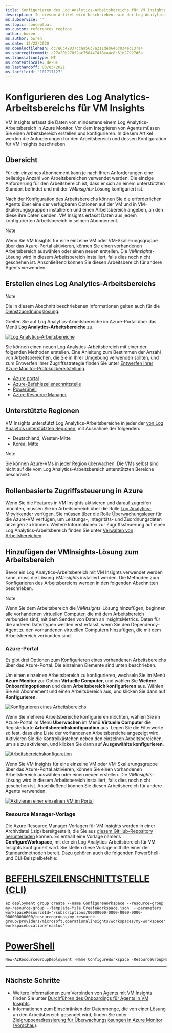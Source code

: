 ```yaml
---
title: Konfigurieren des Log Analytics-Arbeitsbereichs für VM Insights
description: In diesem Artikel wird beschrieben, wie der Log Analytics-Arbeitsbereich mithilfe von VM Insights erstellt und konfiguriert wird.
ms.subservice: ''
ms.topic: conceptual
ms.custom: references_regions
author: bwren
ms.author: bwren
ms.date: 12/22/2020
ms.openlocfilehash: dc7e6c42837ccaa56c7a211deb646c934ec137a4
ms.sourcegitcommit: c27a20b278f2ac758447418ea4c8c61e27927d6a
ms.translationtype: HT
ms.contentlocale: de-DE
ms.lasthandoff: 03/03/2021
ms.locfileid: "101717127"
---
```

# <a name="configure-log-analytics-workspace-for-vm-insights"></a>Konfigurieren des Log Analytics-Arbeitsbereichs für VM Insights
VM Insights erfasst die Daten von mindestens einem Log Analytics-Arbeitsbereich in Azure Monitor. Vor dem Integrieren von Agents müssen Sie einen Arbeitsbereich erstellen und konfigurieren. In diesem Artikel werden die Anforderungen für den Arbeitsbereich und dessen Konfiguration für VM Insights beschrieben.

## <a name="overview"></a>Übersicht
Für ein einzelnes Abonnement kann je nach Ihren Anforderungen eine beliebige Anzahl von Arbeitsbereichen verwendet werden. Die einzige Anforderung für den Arbeitsbereich ist, dass er sich an einem unterstützten Standort befindet und mit der *VMInsights*-Lösung konfiguriert ist.

Nach der Konfiguration des Arbeitsbereichs können Sie die erforderlichen Agents über eine der verfügbaren Optionen auf der VM und in VM-Skalierungsgruppen installieren und einen Arbeitsbereich angeben, an den diese ihre Daten senden. VM Insights erfasst Daten aus jedem konfigurierten Arbeitsbereich in seinem Abonnement.

> [!NOTE]
> Wenn Sie VM Insights für eine einzelne VM oder VM-Skalierungsgruppe über das Azure-Portal aktivieren, können Sie einen vorhandenen Arbeitsbereich auswählen oder einen neuen erstellen. Die *VMInsights*-Lösung wird in diesem Arbeitsbereich installiert, falls dies noch nicht geschehen ist. Anschließend können Sie diesen Arbeitsbereich für andere Agents verwenden.


## <a name="create-log-analytics-workspace"></a>Erstellen eines Log Analytics-Arbeitsbereichs

>[!NOTE]
>Die in diesem Abschnitt beschriebenen Informationen gelten auch für die [Dienstzuordnungslösung](service-map.md). 

Greifen Sie auf Log Analytics-Arbeitsbereiche im Azure-Portal über das Menü **Log Analytics-Arbeitsbereiche** zu.

[![Log Analytics-Arbeitsbereiche](media/vminsights-configure-workspace/log-analytics-workspaces.png)](media/vminsights-configure-workspace/log-analytics-workspaces.png#lightbox)

Sie können einen neuen Log Analytics-Arbeitsbereich mit einer der folgenden Methoden erstellen. Eine Anleitung zum Bestimmen der Anzahl von Arbeitsbereichen, die Sie in Ihrer Umgebung verwenden sollten, und zum Entwerfen Ihrer Zugriffsstrategie finden Sie unter [Entwerfen Ihrer Azure Monitor-Protokollbereitstellung](../logs/design-logs-deployment.md).


* [Azure portal](../logs/quick-create-workspace.md)
* [Azure-Befehlszeilenschnittstelle](../logs/quick-create-workspace-cli.md)
* [PowerShell](../logs/powershell-workspace-configuration.md)
* [Azure Resource Manager](../logs/resource-manager-workspace.md)

## <a name="supported-regions"></a>Unterstützte Regionen
VM Insights unterstützt Log Analytics-Arbeitsbereiche in jeder der [von Log Analytics unterstützten Regionen](https://azure.microsoft.com/global-infrastructure/services/?products=monitor&regions=all), mit Ausnahme der folgenden:

- Deutschland, Westen-Mitte
- Korea, Mitte

>[!NOTE]
>Sie können Azure-VMs in jeder Region überwachen. Die VMs selbst sind nicht auf die vom Log Analytics-Arbeitsbereich unterstützten Bereiche beschränkt.

## <a name="azure-role-based-access-control"></a>Rollenbasierte Zugriffssteuerung in Azure
Wenn Sie die Features in VM Insights aktivieren und darauf zugreifen möchten, müssen Sie im Arbeitsbereich über die Rolle [Log Analytics-Mitwirkender](../logs/manage-access.md#manage-access-using-azure-permissions) verfügen. Sie müssen über die Rolle [Überwachungsleser](../roles-permissions-security.md#built-in-monitoring-roles) für die Azure-VM verfügen, um Leistungs-, Integritäts- und Zuordnungsdaten anzeigen zu können. Weitere Informationen zur Zugriffssteuerung auf einen Log Analytics-Arbeitsbereich finden Sie unter [Verwalten von Arbeitsbereichen](../logs/manage-access.md).

## <a name="add-vminsights-solution-to-workspace"></a>Hinzufügen der VMInsights-Lösung zum Arbeitsbereich
Bevor ein Log Analytics-Arbeitsbereich mit VM Insights verwendet werden kann, muss die Lösung *VMInsights* installiert werden. Die Methoden zum Konfigurieren des Arbeitsbereichs werden in den folgenden Abschnitten beschrieben.

> [!NOTE]
> Wenn Sie dem Arbeitsbereich die *VMInsights*-Lösung hinzufügen, beginnen alle vorhandenen virtuellen Computer, die mit dem Arbeitsbereich verbunden sind, mit dem Senden von Daten an InsightsMetrics. Daten für die anderen Datentypen werden erst erfasst, wenn Sie den Dependency-Agent zu den vorhandenen virtuellen Computern hinzufügen, die mit dem Arbeitsbereich verbunden sind.

### <a name="azure-portal"></a>Azure-Portal
Es gibt drei Optionen zum Konfigurieren eines vorhandenen Arbeitsbereichs über das Azure-Portal. Die einzelnen Elemente sind unten beschrieben.

Um einen einzelnen Arbeitsbereich zu konfigurieren, wechseln Sie im Menü **Azure Monitor** zur Option **Virtuelle Computer**, und wählen Sie **Weitere Onboardingoptionen** und dann **Arbeitsbereich konfigurieren** aus. Wählen Sie ein Abonnement und einen Arbeitsbereich aus, und klicken Sie dann auf **Konfigurieren**.

[![Konfigurieren eines Arbeitsbereichs](../vm/media/vminsights-enable-policy/configure-workspace.png)](../vm/media/vminsights-enable-policy/configure-workspace.png#lightbox)

Wenn Sie mehrere Arbeitsbereiche konfigurieren möchten, wählen Sie im Azure-Portal im Menü **Überwachen** im Menü **Virtuelle Computer** die Registerkarte **Arbeitsbereichskonfiguration** aus. Legen Sie die Filterwerte so fest, dass eine Liste der vorhandenen Arbeitsbereiche angezeigt wird. Aktivieren Sie die Kontrollkästchen neben den einzelnen Arbeitsbereichen, um sie zu aktivieren, und klicken Sie dann auf **Ausgewählte konfigurieren**.

[![Arbeitsbereichskonfiguration](../vm/media/vminsights-enable-policy/workspace-configuration.png)](../vm/media/vminsights-enable-policy/workspace-configuration.png#lightbox)


Wenn Sie VM Insights für eine einzelne VM oder VM-Skalierungsgruppe über das Azure-Portal aktivieren, können Sie einen vorhandenen Arbeitsbereich auswählen oder einen neuen erstellen. Die *VMInsights*-Lösung wird in diesem Arbeitsbereich installiert, falls dies noch nicht geschehen ist. Anschließend können Sie diesen Arbeitsbereich für andere Agents verwenden.

[![Aktivieren einer einzelnen VM im Portal](../vm/media/vminsights-enable-portal/enable-vminsights-vm-portal.png)](../vm/media/vminsights-enable-portal/enable-vminsights-vm-portal.png#lightbox)


### <a name="resource-manager-template"></a>Resource Manager-Vorlage
Die Azure Resource Manager-Vorlagen für VM Insights werden in einer Archivdatei (.zip) bereitgestellt, die Sie aus [diesem GitHub-Repository herunterladen](https://aka.ms/VmInsightsARMTemplates) können. Es enthält eine Vorlage namens **ConfigureWorkspace**, mit der ein Log Analytics-Arbeitsbereich für VM Insights konfiguriert wird. Sie stellen diese Vorlage mithilfe einer der Standardmethoden bereit. Dazu gehören auch die folgenden PowerShell- und CLI-Beispielbefehle: 

# <a name="cli"></a>[BEFEHLSZEILENSCHNITTSTELLE (CLI)](#tab/CLI)

```azurecli
az deployment group create --name ConfigureWorkspace --resource-group my-resource-group --template-file CreateWorkspace.json  --parameters workspaceResourceId='/subscriptions/00000000-0000-0000-0000-000000000000/resourcegroups/my-resource-group/providers/microsoft.operationalinsights/workspaces/my-workspace' workspaceLocation='eastus'

```

# <a name="powershell"></a>[PowerShell](#tab/PowerShell)

```powershell
New-AzResourceGroupDeployment -Name ConfigureWorkspace -ResourceGroupName my-resource-group -TemplateFile ConfigureWorkspace.json -workspaceResourceId /subscriptions/00000000-0000-0000-0000-000000000000/resourcegroups/my-resource-group/providers/microsoft.operationalinsights/workspaces/my-workspace -location eastus
```

---



## <a name="next-steps"></a>Nächste Schritte
- Weitere Informationen zum Verbinden von Agents mit VM Insights finden Sie unter [Durchführen des Onboardings für Agents in VM Insights](vminsights-enable-overview.md).
- Informationen zum Einschränken der Datenmenge, die von einer Lösung an den Arbeitsbereich gesendet wird, finden Sie unter [Zielgruppenadressierung für Überwachungslösungen in Azure Monitor (Vorschau)](../insights/solution-targeting.md).
